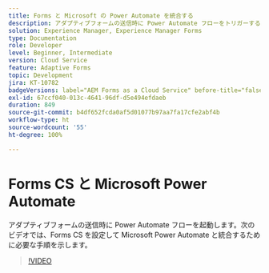 ```yaml
---
title: Forms と Microsoft の Power Automate を統合する
description: アダプティブフォームの送信時に Power Automate フローをトリガーする
solution: Experience Manager, Experience Manager Forms
type: Documentation
role: Developer
level: Beginner, Intermediate
version: Cloud Service
feature: Adaptive Forms
topic: Development
jira: KT-10782
badgeVersions: label="AEM Forms as a Cloud Service" before-title="false"
exl-id: 67ccf040-013c-4641-96df-d5e494efdaeb
duration: 849
source-git-commit: b4df652fcda0af5d01077b97aa7fa17cfe2abf4b
workflow-type: ht
source-wordcount: '55'
ht-degree: 100%

---
```


# Forms CS と Microsoft Power Automate

アダプティブフォームの送信時に Power Automate フローを起動します。次のビデオでは、Forms CS を設定して Microsoft Power Automate と統合するために必要な手順を示します。

>[!VIDEO](https://video.tv.adobe.com/v/345675?quality=12&learn=on)
